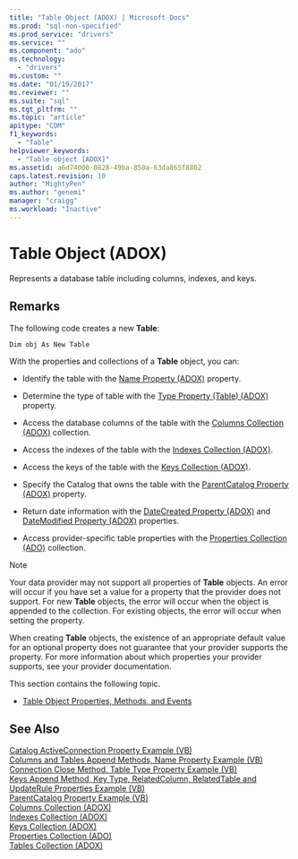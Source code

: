 ```yaml
---
title: "Table Object (ADOX) | Microsoft Docs"
ms.prod: "sql-non-specified"
ms.prod_service: "drivers"
ms.service: ""
ms.component: "ado"
ms.technology:
  - "drivers"
ms.custom: ""
ms.date: "01/19/2017"
ms.reviewer: ""
ms.suite: "sql"
ms.tgt_pltfrm: ""
ms.topic: "article"
apitype: "COM"
f1_keywords: 
  - "Table"
helpviewer_keywords: 
  - "Table object [ADOX]"
ms.assetid: a6d74000-0828-49ba-850a-63da865f8802
caps.latest.revision: 10
author: "MightyPen"
ms.author: "genemi"
manager: "craigg"
ms.workload: "Inactive"
---
```

# Table Object (ADOX)
Represents a database table including columns, indexes, and keys.  
  
## Remarks  
 The following code creates a new **Table**:  
  
```  
Dim obj As New Table  
```  
  
 With the properties and collections of a **Table** object, you can:  
  
-   Identify the table with the [Name Property (ADOX)](../../../ado/reference/adox-api/name-property-adox.md) property.  
  
-   Determine the type of table with the [Type Property (Table) (ADOX)](../../../ado/reference/adox-api/type-property-table-adox.md) property.  
  
-   Access the database columns of the table with the [Columns Collection (ADOX)](../../../ado/reference/adox-api/columns-collection-adox.md) collection.  
  
-   Access the indexes of the table with the [Indexes Collection (ADOX)](../../../ado/reference/adox-api/indexes-collection-adox.md).  
  
-   Access the keys of the table with the [Keys Collection (ADOX)](../../../ado/reference/adox-api/keys-collection-adox.md).  
  
-   Specify the Catalog that owns the table with the [ParentCatalog Property (ADOX)](../../../ado/reference/adox-api/parentcatalog-property-adox.md) property.  
  
-   Return date information with the [DateCreated Property (ADOX)](../../../ado/reference/adox-api/datecreated-property-adox.md) and [DateModified Property (ADOX)](../../../ado/reference/adox-api/datemodified-property-adox.md) properties.  
  
-   Access provider-specific table properties with the [Properties Collection (ADO)](../../../ado/reference/ado-api/properties-collection-ado.md) collection.  
  
> [!NOTE]
>  Your data provider may not support all properties of **Table** objects. An error will occur if you have set a value for a property that the provider does not support. For new **Table** objects, the error will occur when the object is appended to the collection. For existing objects, the error will occur when setting the property.  
>   
>  When creating **Table** objects, the existence of an appropriate default value for an optional property does not guarantee that your provider supports the property. For more information about which properties your provider supports, see your provider documentation.  
  
 This section contains the following topic.  
  
-   [Table Object Properties, Methods, and Events](../../../ado/reference/adox-api/table-object-properties-methods-and-events.md)  
  
## See Also  
 [Catalog ActiveConnection Property Example (VB)](../../../ado/reference/adox-api/catalog-activeconnection-property-example-vb.md)   
 [Columns and Tables Append Methods, Name Property Example (VB)](../../../ado/reference/adox-api/columns-and-tables-append-methods-name-property-example-vb.md)   
 [Connection Close Method, Table Type Property Example (VB)](../../../ado/reference/adox-api/connection-close-method-table-type-property-example-vb.md)   
 [Keys Append Method, Key Type, RelatedColumn, RelatedTable and UpdateRule Properties Example (VB)](../../../ado/reference/adox-api/keys-append-method-key-type-relatedcolumn-relatedtable-example-vb.md)   
 [ParentCatalog Property Example (VB)](../../../ado/reference/adox-api/parentcatalog-property-example-vb.md)   
 [Columns Collection (ADOX)](../../../ado/reference/adox-api/columns-collection-adox.md)   
 [Indexes Collection (ADOX)](../../../ado/reference/adox-api/indexes-collection-adox.md)   
 [Keys Collection (ADOX)](../../../ado/reference/adox-api/keys-collection-adox.md)   
 [Properties Collection (ADO)](../../../ado/reference/ado-api/properties-collection-ado.md)   
 [Tables Collection (ADOX)](../../../ado/reference/adox-api/tables-collection-adox.md)
